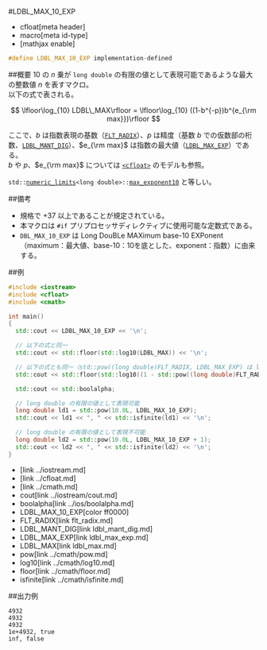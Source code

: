 #LDBL_MAX_10_EXP
* cfloat[meta header]
* macro[meta id-type]
* [mathjax enable]

```cpp
#define LDBL_MAX_10_EXP implementation-defined
```

##概要
$10$ の $n$ 乗が `long double` の有限の値として表現可能であるような最大の整数値 $n$ を表すマクロ。  
以下の式で表される。

$$
\lfloor\log_{10} LDBL\_MAX\rfloor = \lfloor\log_{10} ((1-b^{-p})b^{e_{\rm max}})\rfloor
$$

ここで、$b$ は指数表現の基数（[`FLT_RADIX`](flt_radix.md)）、$p$ は精度（基数 $b$ での仮数部の桁数、[`LDBL_MANT_DIG`](ldbl_mant_dig.md)）、$e_{\rm max}$ は指数の最大値（[`LDBL_MAX_EXP`](ldbl_max_exp.md)）である。  
$b$ や $p$、$e_{\rm max}$ については [`<cfloat>`](../cfloat.md) のモデルも参照。

`std::`[`numeric_limits`](/reference/limits/numeric_limits.md)`<long double>::`[`max_exponent10`](/reference/limits/numeric_limits/max_exponent10.md) と等しい。


##備考
- 規格で +37 以上であることが規定されている。
- 本マクロは `#if` プリプロセッサディレクティブに使用可能な定数式である。
- `DBL_MAX_10_EXP` は Long DouBLe MAXimum base-10 EXPonent（maximum：最大値、base-10：10を底とした、exponent：指数）に由来する。


##例
```cpp
#include <iostream>
#include <cfloat>
#include <cmath>

int main()
{
  std::cout << LDBL_MAX_10_EXP << '\n';

  // 以下の式と同一
  std::cout << std::floor(std::log10(LDBL_MAX)) << '\n';

  // 以下の式とも同一（std::pow((long double)FLT_RADIX, LDBL_MAX_EXP) は long double の最大値を超えてしまうため、式を調整してある）
  std::cout << std::floor(std::log10((1 - std::pow((long double)FLT_RADIX, -LDBL_MANT_DIG)) * std::pow((long double)FLT_RADIX, LDBL_MAX_EXP - 1) * FLT_RADIX)) << '\n';

  std::cout << std::boolalpha;

  // long double の有限の値として表現可能
  long double ld1 = std::pow(10.0L, LDBL_MAX_10_EXP);
  std::cout << ld1 << ", " << std::isfinite(ld1) << '\n';

  // long double の有限の値として表現不可能
  long double ld2 = std::pow(10.0L, LDBL_MAX_10_EXP + 1);
  std::cout << ld2 << ", " << std::isfinite(ld2) << '\n';
}
```
* <iostream>[link ../iostream.md]
* <cfloat>[link ../cfloat.md]
* <cmath>[link ../cmath.md]
* cout[link ../iostream/cout.md]
* boolalpha[link ../ios/boolalpha.md]
* LDBL_MAX_10_EXP[color ff0000]
* FLT_RADIX[link flt_radix.md]
* LDBL_MANT_DIG[link ldbl_mant_dig.md]
* LDBL_MAX_EXP[link ldbl_max_exp.md]
* LDBL_MAX[link ldbl_max.md]
* pow[link ../cmath/pow.md]
* log10[link ../cmath/log10.md]
* floor[link ../cmath/floor.md]
* isfinite[link ../cmath/isfinite.md]

##出力例
```
4932
4932
4932
1e+4932, true
inf, false
```
